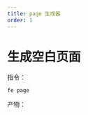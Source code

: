 ```yaml
---
title: page 生成器
order: 1
---
```


# 生成空白页面

指令：

```
fe page
```

产物： <code src="../../src/templates/page/index.tsx"></code>
